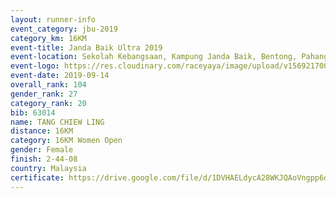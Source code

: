```yaml
---
layout: runner-info 
event_category: jbu-2019 
category_km: 16KM 
event-title: Janda Baik Ultra 2019  
event-location: Sekolah Kebangsaan, Kampung Janda Baik, Bentong, Pahang, Malaysia 
event-logo: https://res.cloudinary.com/raceyaya/image/upload/v1569217009/logo/janda-baik_vch1pc.jpg 
event-date: 2019-09-14 
overall_rank: 104
gender_rank: 27
category_rank: 20
bib: 63014
name: TANG CHIEW LING
distance: 16KM
category: 16KM Women Open
gender: Female
finish: 2-44-08
country: Malaysia
certificate: https://drive.google.com/file/d/1DVHAELdycA28WKJQAoVngpp6dVlWihg6/view?usp=sharing
---
```

